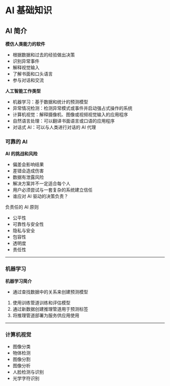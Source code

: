 # AI 基础知识

## AI 简介

**模仿人类能力的软件**

- 根据数据和过去的经验做出决策
- 识别异常事件
- 解释视觉输入
- 了解书面和口头语言
- 参与对话和交流

**人工智能工作类型**

- 机器学习：基于数据和统计的预测模型
- 异常情况检测：检测异常模式或事件并启动强占式操作的系统
- 计算机视觉：解释摄像机、图像或视频视觉输入的应用程序
- 自然语言处理：可以翻译书面语言或口语的应用程序
- 对话式 AI：可以与人类进行对话的 AI 代理

### 可靠的 AI

**AI 的挑战和风险**

- 偏差会影响结果
- 差错会造成伤害
- 数据有泄露风险
- 解决方案并不一定适合每个人
- 用户必须尝试与一套复杂的系统建立信任
- 谁应对 AI 驱动的决策负责？

负责任的 AI 原则

- 公平性
- 可靠性与安全性
- 隐私与安全
- 包容性
- 透明度
- 责任性

---

### 机器学习

**机器学习简介**

- 通过查找数据中的关系来创建预测模型

1. 使用训练管道训练和评估模型
2. 通过新数据创建推理管道用于预测标签
3. 将推理管道部署为服务供应用使用

---

### 计算机视觉

- 图像分类
- 物体检测
- 图像分割
- 图像分析
- 人脸检测与识别
- 光学字符识别
